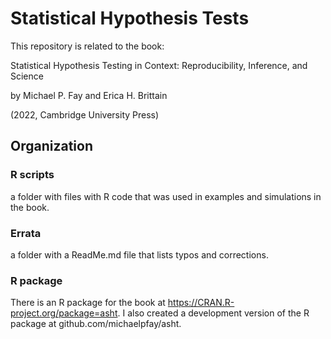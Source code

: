 # Statistical Hypothesis Tests

This repository is related to the book:

Statistical Hypothesis Testing in Context: Reproducibility, Inference, and Science

by Michael P. Fay and Erica H. Brittain

(2022, Cambridge University Press)

## Organization 

### R scripts
a folder with files with R code that was used in examples and simulations in the book. 

### Errata 
a folder with a ReadMe.md file that lists typos and corrections.


### R package 
There is an R package for the book at  https://CRAN.R-project.org/package=asht. I also created a development version of the R package at github.com/michaelpfay/asht.

